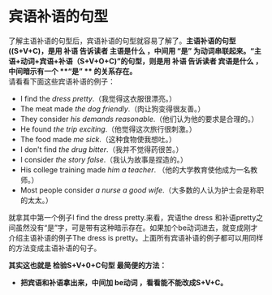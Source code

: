 # 宾语补语的句型

了解主语补语的句型后，宾语补语的句型就容易了解了。<b>**主语补语的句型((S+V+C)**，是用 **补语** 告诉读者 主语是什么 ，中间用 **“是”** 为动词串联起来。**“主语+动词+宾语+补语（S+V+O+C)”的句型**，则是用 **补语** 告诉读者 宾语是什么 ，中间暗示有一个 **“是” ** 的关系存在。</b>  
请看看下面这些宾语补语的例子：

- I find the <em>dress pretty</em>.（我觉得这衣服很漂亮。）
- The meat made <em>the dog friendly</em>.（肉让狗变得很友善。）
- They consider <em>his demands reasonable</em>.（他们认为他的要求是合理的。）
- He found <em>the trip exciting</em>.（他觉得这次旅行很刺激。）
- The food made <em>me sick</em>.（这种食物使我想吐。）
- I don't find <em>the drug bitter</em>.（我并不觉得药很苦。）
- I consider <em>the story false</em>.（我认为故事是捏造的。）
- His college training made <em>him a teacher</em>.
（他的大学教育使他成为一名教师。）
- Most people consider <em>a nurse a good wife</em>.（大多数的人认为护士会是称职的太太。）

就拿其中第一个例子I find the dress pretty.来看，宾语the dress 和补语pretty之间虽然没有“是”字，可是带有这种暗示存在。如果加个be动词进去，就变成刚才介绍主语补语的例子The dress is pretty。上面所有宾语补语的例子都可以用同样的方法变成主语补语的句子。  

<b>其实这也就是 **检验S+V+0+C句型** 最简便的方法：</b>   
- **把宾语和补语拿出来，中间加 be动词 ，看看能不能改成S+V+C。**